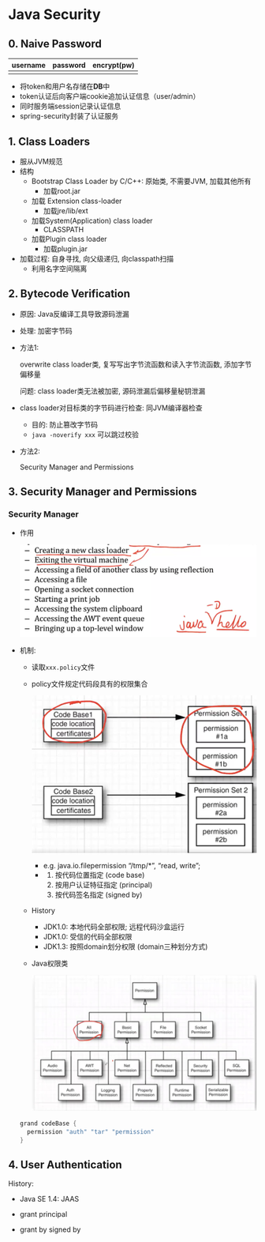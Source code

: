 # Java Security

## 0. Naive Password

| username | password | encrypt(pw) |
| -------- | -------- | ----------- |
|          |          |             |

- 将token和用户名存储在**DB**中
- token认证后向客户端cookie追加认证信息（user/admin）
- 同时服务端session记录认证信息
- spring-security封装了认证服务

## 1. Class Loaders

- 服从JVM规范
- 结构
  - Bootstrap Class Loader by C/C++: 原始类, 不需要JVM, 加载其他所有
    - 加载root.jar
  - 加载 Extension class-loader
    - 加载jre/lib/ext
  - 加载System(Application) class loader
    - CLASSPATH
  - 加载Plugin class loader
    - 加载plugin.jar
- 加载过程: 自身寻找, 向父级递归, 向classpath扫描
  - 利用名字空间隔离

## 2. Bytecode Verification

- 原因: Java反编译工具导致源码泄漏

- 处理: 加密字节码

- 方法1: 

  overwrite class loader类, 复写写出字节流函数和读入字节流函数, 添加字节偏移量

  问题: class loader类无法被加密, 源码泄漏后偏移量秘钥泄漏

- class loader对目标类的字节码进行检查: 同JVM编译器检查

  - 目的: 防止篡改字节码
  - ```java -noverify xxx``` 可以跳过校验

- 方法2:

  Security Manager and Permissions

## 3. Security Manager and Permissions

### Security Manager

- 作用

  ![image-20200316192751431](java-security.assets/image-20200316192751431.png)

- 机制:

  - 读取``xxx.policy``文件

  - policy文件规定代码段具有的权限集合

    ![image-20200316192904312](java-security.assets/image-20200316192904312.png)

    - e.g. java.io.filepermission “/tmp/*”, “read, write”;
    - 1. 按代码位置指定 (code base)
      2. 按用户认证特征指定 (principal)
      3. 按代码签名指定 (signed by)

  - History

    - JDK1.0: 本地代码全部权限; 远程代码沙盒运行
    - JDK1.0: 受信的代码全部权限
    - JDK1.3: 按照domain划分权限 (domain三种划分方式)

  - Java权限类

    ![image-20200316193318554](java-security.assets/image-20200316193318554.png)

  ```java
  grand codeBase {
    permission "auth" "tar" "permission"
  }
  ```

## 4. User Authentication

History:

- Java SE 1.4: JAAS
- grant principal

- grant by signed by

